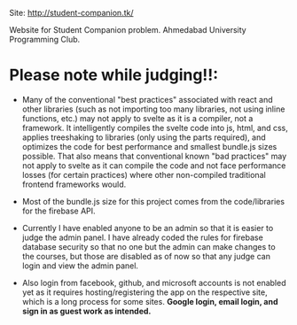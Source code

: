 Site: http://student-companion.tk/

Website for Student Companion problem. Ahmedabad University Programming Club.

<h1>Please note while judging!!:</h1> 

- Many of the conventional "best practices" associated with react and other libraries (such as not importing too many libraries, not using inline functions, etc.) may not apply to svelte as it is a compiler, not a framework. It intelligently compiles the svelte code into js, html, and css, applies treeshaking to libraries (only using the parts required), and optimizes the code for best performance and smallest bundle.js sizes possible. That also means that conventional known "bad practices" may not apply to svelte as it can compile the code and not face performance losses (for certain practices) where other non-compiled traditional frontend frameworks would.

- Most of the bundle.js size for this project comes from the code/libraries for the firebase API.

- Currently I have enabled anyone to be an admin so that it is easier to judge the admin panel. I have already coded the rules for firebase database security so that no one but the admin can make changes to the courses, but those are disabled as of now so that any judge can login and view the admin panel. 

- Also login from facebook, github, and microsoft accounts is not enabled yet as it requires hosting/registering the app on the respective site, which is a long process for some sites. **Google login, email login, and sign in as guest work as intended.**
